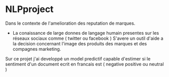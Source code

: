 # NLPproject
Dans le contexte de l'amelioration des reputation de marques.
- La conaissance de large donnes de langage humain presentes sur les réseaux sociaux comme ( twitter ou facebook ) S'avere un outil d'aide a la decision concernant l'image des produits des marques et des compagnes marketing.

Sur ce projet j'ai developpé un model predictif capable d'estimer si le sentiment d'un document ecrit en francais est  ( negative positive ou neutral ) 

